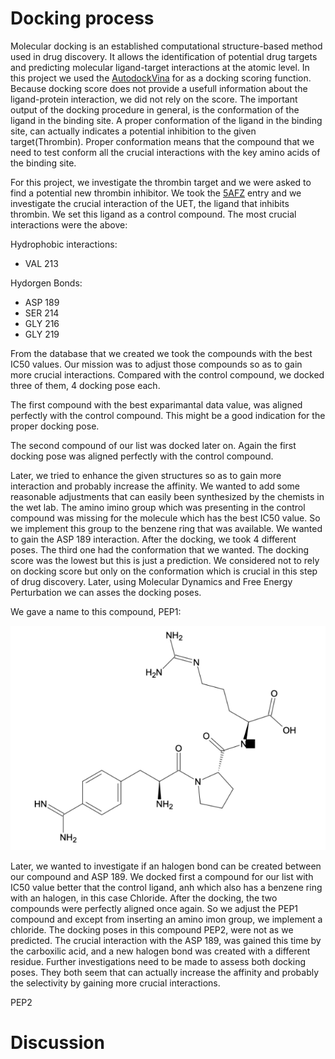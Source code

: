  # Docking process

Molecular docking is an established computational structure-based method used in drug discovery. It allows the identification of potential drug targets and predicting molecular ligand-target interactions at the atomic level. In this project we used the [AutodockVina](https://vina.scripps.edu/manual/) for as a docking scoring function. Because docking score does not provide a usefull information about the ligand-protein interaction, we did not rely on the score. The important output of the docking procedure in general, is the conformation of the ligand in the binding site. A proper conformation of the ligand in the binding site, can actually indicates a potential inhibition to the given target(Thrombin). Proper conformation means that the compound that we need to test conform all the crucial interactions with the key amino acids of the binding site.

For this project, we investigate the thrombin target and we were asked to find a potential new thrombin inhibitor. We took the [5AFZ](https://vina.scripps.edu/manual/) entry and we investigate the crucial interaction of the UET, the ligand that inhibits thrombin. We set this ligand as a control compound. The most crucial interactions were the above:

Hydrophobic interactions:

- VAL 213

Hydorgen Bonds:

- ASP 189
- SER 214
- GLY 216
- GLY 219

From the database that we created we took the compounds with the best IC50 values. Our mission was to adjust those compounds so as to gain more crucial interactions. Compared with the control compound, we docked three of them, 4 docking pose each.

The first compound with the best exparimantal data value, was aligned perfectly with the control compound. This might be a good indication for the proper docking pose. 

The second compound of our list was docked later on. Again the first docking pose was aligned perfectly with the control compound.

Later, we tried to enhance the given structures so as to gain more interaction and probably increase the affinity. We wanted to add some reasonable adjustments that can easily been synthesized by the chemists in the wet lab. The amino imino group which was presenting in the control compound was missing for the molecule which has the best IC50 value. So we implement this group to the benzene ring that was available. We wanted to gain the ASP 189 interaction. After the docking, we took 4 different poses. The third one had the conformation that we wanted. The docking score was the lowest but this is just a prediction. We considered not to rely on docking score but only on the conformation which is crucial in this step of drug discovery. Later, using Molecular Dynamics and Free Energy Perturbation we can asses the docking poses.

We gave a name to this compound, PEP1:

![](PEP1.png)

Later, we wanted to investigate if an halogen bond can be created between our compound and ASP 189. We docked first a compound for our list with IC50 value better that the control ligand, anh which also has a benzene ring with an halogen, in this case Chloride. After the docking, the two compounds were perfectly aligned once again. So we adjust the PEP1 compound and except from inserting an amino imon group, we implement a chloride.
The docking poses in this compound PEP2, were not as we predicted. The crucial interaction with the ASP 189, was gained this time by the carboxilic acid, and a new halogen bond was created with a different residue. Further investigations need to be made to assess both docking poses. They both seem that can actually increase the affinity and probably the selectivity by gaining more crucial interactions.

PEP2

 # Discussion 
 
 
